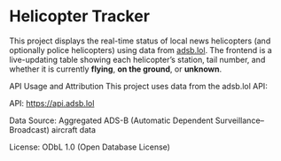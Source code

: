 # Helicopter Tracker

This project displays the real-time status of local news helicopters (and optionally police helicopters) using data from [adsb.lol](https://adsb.lol). The frontend is a live-updating table showing each helicopter’s station, tail number, and whether it is currently **flying**, **on the ground**, or **unknown**.

API Usage and Attribution
This project uses data from the adsb.lol API:

API: https://api.adsb.lol

Data Source: Aggregated ADS-B (Automatic Dependent Surveillance–Broadcast) aircraft data

License: ODbL 1.0 (Open Database License)